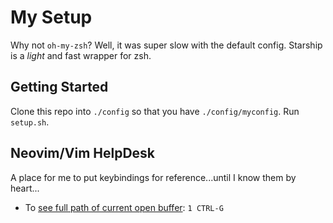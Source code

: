# My Setup

Why not `oh-my-zsh`? Well, it was super slow with the default config. Starship is a _light_ and fast wrapper for zsh.

## Getting Started
Clone this repo into `./config` so that you have `./config/myconfig`. Run `setup.sh`.

## Neovim/Vim HelpDesk
A place for me to put keybindings for reference...until I know them by heart...

* To [see full path of current open buffer](https://vi.stackexchange.com/questions/104/how-can-i-see-the-full-path-of-the-current-file): `1 CTRL-G`
